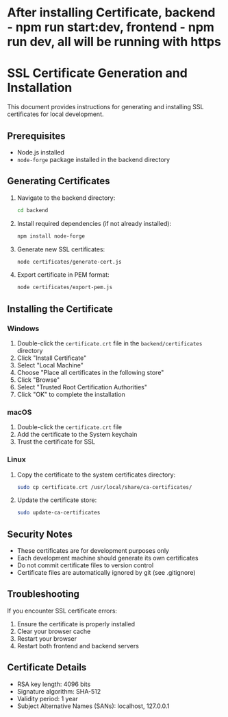 # After installing Certificate, backend - npm run start:dev, frontend - npm run dev, all will be running with https




# SSL Certificate Generation and Installation

This document provides instructions for generating and installing SSL certificates for local development.

## Prerequisites

- Node.js installed
- `node-forge` package installed in the backend directory

## Generating Certificates

1. Navigate to the backend directory:
   ```bash
   cd backend
   ```

2. Install required dependencies (if not already installed):
   ```bash
   npm install node-forge
   ```

3. Generate new SSL certificates:
   ```bash
   node certificates/generate-cert.js
   ```

4. Export certificate in PEM format:
   ```bash
   node certificates/export-pem.js
   ```

## Installing the Certificate

### Windows

1. Double-click the `certificate.crt` file in the `backend/certificates` directory
2. Click "Install Certificate"
3. Select "Local Machine"
4. Choose "Place all certificates in the following store"
5. Click "Browse"
6. Select "Trusted Root Certification Authorities"
7. Click "OK" to complete the installation

### macOS

1. Double-click the `certificate.crt` file
2. Add the certificate to the System keychain
3. Trust the certificate for SSL

### Linux

1. Copy the certificate to the system certificates directory:
   ```bash
   sudo cp certificate.crt /usr/local/share/ca-certificates/
   ```
2. Update the certificate store:
   ```bash
   sudo update-ca-certificates
   ```

## Security Notes

- These certificates are for development purposes only
- Each development machine should generate its own certificates
- Do not commit certificate files to version control
- Certificate files are automatically ignored by git (see .gitignore)

## Troubleshooting

If you encounter SSL certificate errors:

1. Ensure the certificate is properly installed
2. Clear your browser cache
3. Restart your browser
4. Restart both frontend and backend servers

## Certificate Details

- RSA key length: 4096 bits
- Signature algorithm: SHA-512
- Validity period: 1 year
- Subject Alternative Names (SANs): localhost, 127.0.0.1